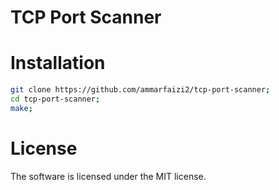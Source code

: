 
# TCP Port Scanner


# Installation
```sh
git clone https://github.com/ammarfaizi2/tcp-port-scanner;
cd tcp-port-scanner;
make;
```

# License
The software is licensed under the MIT license.
